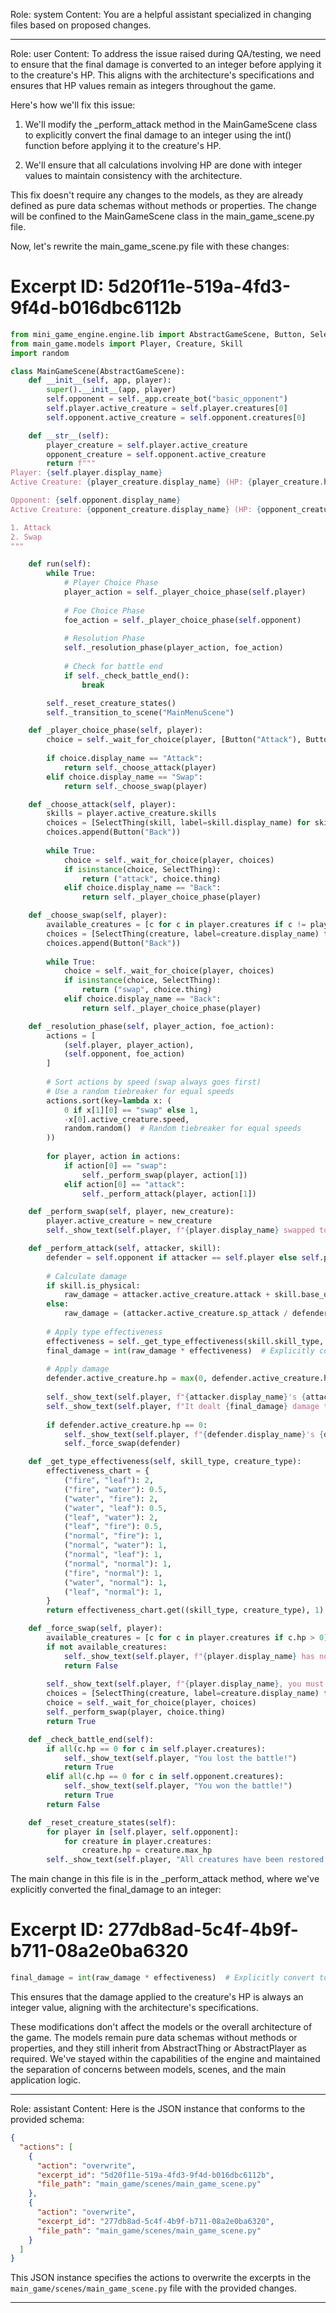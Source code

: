 Role: system
Content: You are a helpful assistant specialized in changing files based on proposed changes.
__________________
Role: user
Content: To address the issue raised during QA/testing, we need to ensure that the final damage is converted to an integer before applying it to the creature's HP. This aligns with the architecture's specifications and ensures that HP values remain as integers throughout the game.

Here's how we'll fix this issue:

1. We'll modify the _perform_attack method in the MainGameScene class to explicitly convert the final damage to an integer using the int() function before applying it to the creature's HP.

2. We'll ensure that all calculations involving HP are done with integer values to maintain consistency with the architecture.

This fix doesn't require any changes to the models, as they are already defined as pure data schemas without methods or properties. The change will be confined to the MainGameScene class in the main_game_scene.py file.

Now, let's rewrite the main_game_scene.py file with these changes:

# Excerpt ID: 5d20f11e-519a-4fd3-9f4d-b016dbc6112b
```python main_game/scenes/main_game_scene.py
from mini_game_engine.engine.lib import AbstractGameScene, Button, SelectThing
from main_game.models import Player, Creature, Skill
import random

class MainGameScene(AbstractGameScene):
    def __init__(self, app, player):
        super().__init__(app, player)
        self.opponent = self._app.create_bot("basic_opponent")
        self.player.active_creature = self.player.creatures[0]
        self.opponent.active_creature = self.opponent.creatures[0]

    def __str__(self):
        player_creature = self.player.active_creature
        opponent_creature = self.opponent.active_creature
        return f"""
Player: {self.player.display_name}
Active Creature: {player_creature.display_name} (HP: {player_creature.hp}/{player_creature.max_hp})

Opponent: {self.opponent.display_name}
Active Creature: {opponent_creature.display_name} (HP: {opponent_creature.hp}/{opponent_creature.max_hp})

1. Attack
2. Swap
"""

    def run(self):
        while True:
            # Player Choice Phase
            player_action = self._player_choice_phase(self.player)
            
            # Foe Choice Phase
            foe_action = self._player_choice_phase(self.opponent)
            
            # Resolution Phase
            self._resolution_phase(player_action, foe_action)
            
            # Check for battle end
            if self._check_battle_end():
                break

        self._reset_creature_states()
        self._transition_to_scene("MainMenuScene")

    def _player_choice_phase(self, player):
        choice = self._wait_for_choice(player, [Button("Attack"), Button("Swap")])
        
        if choice.display_name == "Attack":
            return self._choose_attack(player)
        elif choice.display_name == "Swap":
            return self._choose_swap(player)

    def _choose_attack(self, player):
        skills = player.active_creature.skills
        choices = [SelectThing(skill, label=skill.display_name) for skill in skills]
        choices.append(Button("Back"))
        
        while True:
            choice = self._wait_for_choice(player, choices)
            if isinstance(choice, SelectThing):
                return ("attack", choice.thing)
            elif choice.display_name == "Back":
                return self._player_choice_phase(player)

    def _choose_swap(self, player):
        available_creatures = [c for c in player.creatures if c != player.active_creature and c.hp > 0]
        choices = [SelectThing(creature, label=creature.display_name) for creature in available_creatures]
        choices.append(Button("Back"))
        
        while True:
            choice = self._wait_for_choice(player, choices)
            if isinstance(choice, SelectThing):
                return ("swap", choice.thing)
            elif choice.display_name == "Back":
                return self._player_choice_phase(player)

    def _resolution_phase(self, player_action, foe_action):
        actions = [
            (self.player, player_action),
            (self.opponent, foe_action)
        ]
        
        # Sort actions by speed (swap always goes first)
        # Use a random tiebreaker for equal speeds
        actions.sort(key=lambda x: (
            0 if x[1][0] == "swap" else 1,
            -x[0].active_creature.speed,
            random.random()  # Random tiebreaker for equal speeds
        ))
        
        for player, action in actions:
            if action[0] == "swap":
                self._perform_swap(player, action[1])
            elif action[0] == "attack":
                self._perform_attack(player, action[1])

    def _perform_swap(self, player, new_creature):
        player.active_creature = new_creature
        self._show_text(self.player, f"{player.display_name} swapped to {new_creature.display_name}!")

    def _perform_attack(self, attacker, skill):
        defender = self.opponent if attacker == self.player else self.player
        
        # Calculate damage
        if skill.is_physical:
            raw_damage = attacker.active_creature.attack + skill.base_damage - defender.active_creature.defense
        else:
            raw_damage = (attacker.active_creature.sp_attack / defender.active_creature.sp_defense) * skill.base_damage
        
        # Apply type effectiveness
        effectiveness = self._get_type_effectiveness(skill.skill_type, defender.active_creature.creature_type)
        final_damage = int(raw_damage * effectiveness)  # Explicitly convert to integer
        
        # Apply damage
        defender.active_creature.hp = max(0, defender.active_creature.hp - final_damage)
        
        self._show_text(self.player, f"{attacker.display_name}'s {attacker.active_creature.display_name} used {skill.display_name}!")
        self._show_text(self.player, f"It dealt {final_damage} damage to {defender.display_name}'s {defender.active_creature.display_name}!")
        
        if defender.active_creature.hp == 0:
            self._show_text(self.player, f"{defender.display_name}'s {defender.active_creature.display_name} fainted!")
            self._force_swap(defender)

    def _get_type_effectiveness(self, skill_type, creature_type):
        effectiveness_chart = {
            ("fire", "leaf"): 2,
            ("fire", "water"): 0.5,
            ("water", "fire"): 2,
            ("water", "leaf"): 0.5,
            ("leaf", "water"): 2,
            ("leaf", "fire"): 0.5,
            ("normal", "fire"): 1,
            ("normal", "water"): 1,
            ("normal", "leaf"): 1,
            ("normal", "normal"): 1,
            ("fire", "normal"): 1,
            ("water", "normal"): 1,
            ("leaf", "normal"): 1,
        }
        return effectiveness_chart.get((skill_type, creature_type), 1)

    def _force_swap(self, player):
        available_creatures = [c for c in player.creatures if c.hp > 0]
        if not available_creatures:
            self._show_text(self.player, f"{player.display_name} has no more creatures available!")
            return False
        
        self._show_text(self.player, f"{player.display_name}, you must swap to a new creature!")
        choices = [SelectThing(creature, label=creature.display_name) for creature in available_creatures]
        choice = self._wait_for_choice(player, choices)
        self._perform_swap(player, choice.thing)
        return True

    def _check_battle_end(self):
        if all(c.hp == 0 for c in self.player.creatures):
            self._show_text(self.player, "You lost the battle!")
            return True
        elif all(c.hp == 0 for c in self.opponent.creatures):
            self._show_text(self.player, "You won the battle!")
            return True
        return False

    def _reset_creature_states(self):
        for player in [self.player, self.opponent]:
            for creature in player.creatures:
                creature.hp = creature.max_hp
        self._show_text(self.player, "All creatures have been restored to full health.")
```

The main change in this file is in the _perform_attack method, where we've explicitly converted the final_damage to an integer:

# Excerpt ID: 277db8ad-5c4f-4b9f-b711-08a2e0ba6320
```python
final_damage = int(raw_damage * effectiveness)  # Explicitly convert to integer
```

This ensures that the damage applied to the creature's HP is always an integer value, aligning with the architecture's specifications.

These modifications don't affect the models or the overall architecture of the game. The models remain pure data schemas without methods or properties, and they still inherit from AbstractThing or AbstractPlayer as required. We've stayed within the capabilities of the engine and maintained the separation of concerns between models, scenes, and the main application logic.
__________________
Role: assistant
Content: Here is the JSON instance that conforms to the provided schema:

```json
{
  "actions": [
    {
      "action": "overwrite",
      "excerpt_id": "5d20f11e-519a-4fd3-9f4d-b016dbc6112b",
      "file_path": "main_game/scenes/main_game_scene.py"
    },
    {
      "action": "overwrite",
      "excerpt_id": "277db8ad-5c4f-4b9f-b711-08a2e0ba6320",
      "file_path": "main_game/scenes/main_game_scene.py"
    }
  ]
}
```

This JSON instance specifies the actions to overwrite the excerpts in the `main_game/scenes/main_game_scene.py` file with the provided changes.
__________________
